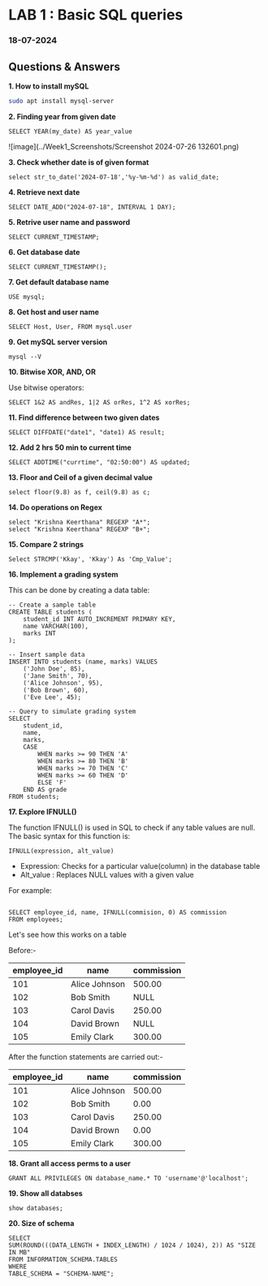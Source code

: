 # LAB 1 : Basic SQL queries
### 18-07-2024

## Questions & Answers

**1. How to install mySQL**

```bash
sudo apt install mysql-server

```

**2. Finding year from given date**

```mySQL
SELECT YEAR(my_date) AS year_value

```
![image](../Week1_Screenshots/Screenshot 2024-07-26 132601.png)

**3. Check whether date is of given format**

```mySQL
select str_to_date('2024-07-18','%y-%m-%d') as valid_date;
```

**4. Retrieve next date**

```mySQL
SELECT DATE_ADD("2024-07-18", INTERVAL 1 DAY);
```

**5. Retrive user name and password**

```mySQL
SELECT CURRENT_TIMESTAMP;
```

**6. Get database date**

```mySQL
SELECT CURRENT_TIMESTAMP();
```

**7. Get default database name**

```mySQL
USE mysql;
```

**8. Get host and user name**

```mySQL
SELECT Host, User, FROM mysql.user
```

**9. Get mySQL server version**

```mySQL
mysql --V
```

**10. Bitwise XOR, AND, OR**

Use bitwise operators: 

```mySQL
SELECT 1&2 AS andRes, 1|2 AS orRes, 1^2 AS xorRes;
```
**11. Find difference between two given dates**
```mySQL
SELECT DIFFDATE("date1", "date1) AS result;
```

**12. Add 2 hrs 50 min to current time**

```mySQL
SELECT ADDTIME("currtime", "02:50:00") AS updated;
```

**13. Floor and Ceil of a given decimal value**

```mySQL
select floor(9.8) as f, ceil(9.8) as c;
```

**14. Do operations on Regex**
```mySQL
select "Krishna Keerthana" REGEXP "A*";
select "Krishna Keerthana" REGEXP "B+";

```

**15. Compare 2 strings**

```mySQL
Select STRCMP('Kkay', 'Kkay') As 'Cmp_Value';
```

**16. Implement a grading system**

This can be done by creating a data table:

```mySQL
-- Create a sample table
CREATE TABLE students (
    student_id INT AUTO_INCREMENT PRIMARY KEY,
    name VARCHAR(100),
    marks INT
);

-- Insert sample data
INSERT INTO students (name, marks) VALUES
    ('John Doe', 85),
    ('Jane Smith', 70),
    ('Alice Johnson', 95),
    ('Bob Brown', 60),
    ('Eve Lee', 45);

-- Query to simulate grading system
SELECT 
    student_id,
    name,
    marks,
    CASE
        WHEN marks >= 90 THEN 'A'
        WHEN marks >= 80 THEN 'B'
        WHEN marks >= 70 THEN 'C'
        WHEN marks >= 60 THEN 'D'
        ELSE 'F'
    END AS grade
FROM students;
```


**17. Explore IFNULL()**

The function IFNULL() is used in SQL to check if any table values are null. The basic syntax for this function is:

```mySQL
IFNULL(expression, alt_value)
```
- Expression: Checks for a particular value(column) in the database table
- Alt_value : Replaces NULL values with a given value

For example:

```mySQL

SELECT employee_id, name, IFNULL(commision, 0) AS commission
FROM employees;
```

Let's see how this works on a table

Before:-

| employee_id | name          | commission |
|-------------|---------------|------------|
| 101         | Alice Johnson | 500.00     |
| 102         | Bob Smith     | NULL       |
| 103         | Carol Davis   | 250.00     |
| 104         | David Brown   | NULL       |
| 105         | Emily Clark   | 300.00     |

After the function statements are carried out:-

| employee_id | name          | commission |
|-------------|---------------|------------|
| 101         | Alice Johnson | 500.00     |
| 102         | Bob Smith     | 0.00       |
| 103         | Carol Davis   | 250.00     |
| 104         | David Brown   | 0.00       |
| 105         | Emily Clark   | 300.00     |



**18. Grant all access perms to a user**
```mySQL
GRANT ALL PRIVILEGES ON database_name.* TO 'username'@'localhost';
```


**19. Show all databses**

```mySQL
show databases;
```

**20. Size of schema**

```mySQL
SELECT
SUM(ROUND(((DATA_LENGTH + INDEX_LENGTH) / 1024 / 1024), 2)) AS "SIZE IN MB"
FROM INFORMATION_SCHEMA.TABLES
WHERE
TABLE_SCHEMA = "SCHEMA-NAME";
```

